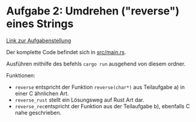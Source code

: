 # Aufgabe 2: Umdrehen ("reverse") eines Strings
[Link zur Aufgabenstellung](https://sulzmann.github.io/SoftwareProjekt/schein.html#(4))

Der komplette Code befindet sich in [src/main.rs](src/main.rs).

Ausführen mithilfe des befehls `cargo run` ausgehend von diesem ordner.

Funktionen:
- `reverse` entspricht der Funktion `reverse(char*)` aus Teilaufgabe a) in einer C ähnlichen Art.
- `reverse_rust` stellt ein Lösungsweg auf Rust Art dar.
- `reverse_rec`entspricht der Funktion aus der Teilaufgabe b), ebenfalls C nahe geschrieben.